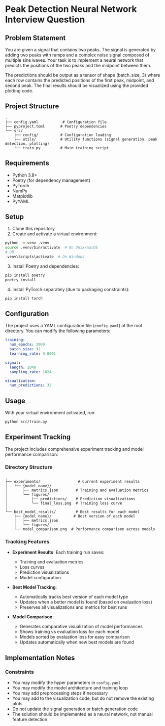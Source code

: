 # Peak Detection Neural Network Interview Question

## Problem Statement
You are given a signal that contains two peaks. The signal is generated by adding two peaks with ramps and a complex noise signal composed of multiple sine waves. Your task is to implement a neural network that predicts the positions of the two peaks and the midpoint between them.

The predictions should be output as a tensor of shape (batch_size, 3) where each row contains the predicted positions of the first peak, midpoint, and second peak. The final results should be visualized using the provided plotting code.

## Project Structure
```
.
├── config.yaml           # Configuration file
├── pyproject.toml       # Poetry dependencies
└── src/
    ├── config/          # Configuration loading
    ├── utils/           # Utility functions (signal generation, peak detection, plotting)
    └── train.py         # Main training script
```

## Requirements
- Python 3.8+
- Poetry (for dependency management)
- PyTorch
- NumPy
- Matplotlib
- PyYAML

## Setup
1. Clone this repository
2. Create and activate a virtual environment:
```bash
python -m venv .venv
source .venv/bin/activate  # On Unix/macOS
# OR
.venv\Scripts\activate  # On Windows
```

3. Install Poetry and dependencies:
```bash
pip install poetry
poetry install
```

4. Install PyTorch separately (due to packaging constraints):
```bash
pip install torch
```

## Configuration
The project uses a YAML configuration file (`config.yaml`) at the root directory. You can modify the following parameters:

```yaml
training:
  num_epochs: 2000
  batch_size: 32
  learning_rate: 0.0001

signal:
  length: 2048
  sampling_rate: 1024

visualization:
  num_predictions: 32
```

## Usage
With your virtual environment activated, run:
```bash
python src/train.py
```

## Experiment Tracking
The project includes comprehensive experiment tracking and model performance comparison:

### Directory Structure
```
.
├── experiments/                 # Current experiment results
│   └── {model_name}/
│       ├── metrics.json        # Training and evaluation metrics
│       └── figures/
│           ├── predictions/    # Prediction visualizations
│           └── final_loss.png  # Training loss curve
│
└── best_model_results/         # Best results for each model
    ├── {model_name}/          # Best version of each model
    │   ├── metrics.json
    │   └── figures/
    └── model_comparison.png  # Performance comparison across models
```

### Tracking Features
- **Experiment Results**: Each training run saves:
  - Training and evaluation metrics
  - Loss curves
  - Prediction visualizations
  - Model configuration

- **Best Model Tracking**: 
  - Automatically tracks best version of each model type
  - Updates when a better model is found (based on evaluation loss)
  - Preserves all visualizations and metrics for best runs

- **Model Comparison**:
  - Generates comparative visualization of model performances
  - Shows training vs evaluation loss for each model
  - Models sorted by evaluation loss for easy comparison
  - Updates automatically when new best models are found

## Implementation Notes
### Constraints
- You may modify the hyper parameters in `config.yaml`
- You may modify the model architecture and training loop
- You may add preprocessing steps if necessary
- You may add to the visualization code, but do not remove the existing plots
- Do not update the signal generation or batch generation code
- The solution should be implemented as a neural network, not manual feature detection
